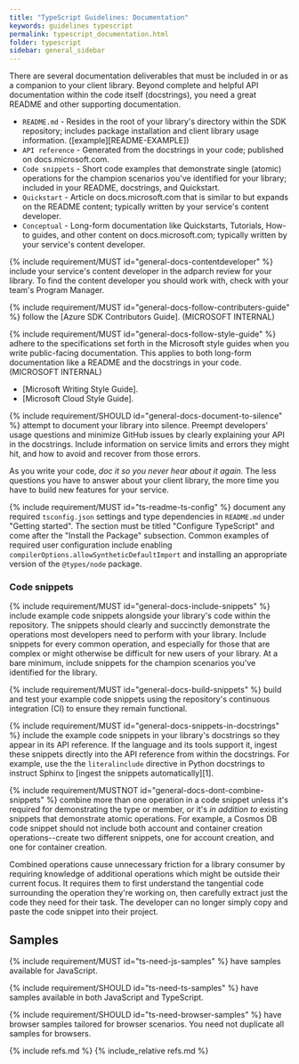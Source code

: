 ```yaml
---
title: "TypeScript Guidelines: Documentation"
keywords: guidelines typescript
permalink: typescript_documentation.html
folder: typescript
sidebar: general_sidebar
---
```


There are several documentation deliverables that must be included in or as a companion to your client library. Beyond complete and helpful API documentation within the code itself (docstrings), you need a great README and other supporting documentation.

* `README.md` - Resides in the root of your library's directory within the SDK repository; includes package installation and client library usage information. ([example][README-EXAMPLE])
* `API reference` - Generated from the docstrings in your code; published on docs.microsoft.com.
* `Code snippets` - Short code examples that demonstrate single (atomic) operations for the champion scenarios you've identified for your library; included in your README, docstrings, and Quickstart.
* `Quickstart` - Article on docs.microsoft.com that is similar to but expands on the README content; typically written by your service's content developer.
* `Conceptual` - Long-form documentation like Quickstarts, Tutorials, How-to guides, and other content on docs.microsoft.com; typically written by your service's content developer.

{% include requirement/MUST id="general-docs-contentdeveloper" %} include your service's content developer in the adparch review for your library. To find the content developer you should work with, check with your team's Program Manager.

{% include requirement/MUST id="general-docs-follow-contributers-guide" %} follow the [Azure SDK Contributors Guide]. (MICROSOFT INTERNAL)

{% include requirement/MUST id="general-docs-follow-style-guide" %} adhere to the specifications set forth in the Microsoft style guides when you write public-facing documentation. This applies to both long-form documentation like a README and the docstrings in your code. (MICROSOFT INTERNAL)

* [Microsoft Writing Style Guide].
* [Microsoft Cloud Style Guide].

{% include requirement/SHOULD id="general-docs-document-to-silence" %} attempt to document your library into silence. Preempt developers' usage questions and minimize GitHub issues by clearly explaining your API in the docstrings. Include information on service limits and errors they might hit, and how to avoid and recover from those errors.

As you write your code, *doc it so you never hear about it again.* The less questions you have to answer about your client library, the more time you have to build new features for your service.

{% include requirement/MUST id="ts-readme-ts-config" %} document any required `tsconfig.json` settings and type dependencies in `README.md` under "Getting started". The section must be titled "Configure TypeScript" and come after the "Install the Package" subsection. Common examples of required user configuration include enabling `compilerOptions.allowSyntheticDefaultImport` and installing an appropriate version of the `@types/node` package.

### Code snippets

{% include requirement/MUST id="general-docs-include-snippets" %} include example code snippets alongside your library's code within the repository. The snippets should clearly and succinctly demonstrate the operations most developers need to perform with your library. Include snippets for every common operation, and especially for those that are complex or might otherwise be difficult for new users of your library. At a bare minimum, include snippets for the champion scenarios you've identified for the library.

{% include requirement/MUST id="general-docs-build-snippets" %} build and test your example code snippets using the repository's continuous integration (CI) to ensure they remain functional.

{% include requirement/MUST id="general-docs-snippets-in-docstrings" %} include the example code snippets in your library's docstrings so they appear in its API reference. If the language and its tools support it, ingest these snippets directly into the API reference from within the docstrings. For example, use the the `literalinclude` directive in Python docstrings to instruct Sphinx to [ingest the snippets automatically][1].

{% include requirement/MUSTNOT id="general-docs-dont-combine-snippets" %} combine more than one operation in a code snippet unless it's required for demonstrating the type or member, or it's *in addition to* existing snippets that demonstrate atomic operations. For example, a Cosmos DB code snippet should not include both account and container creation operations--create two different snippets, one for account creation, and one for container creation.

Combined operations cause unnecessary friction for a library consumer by requiring knowledge of additional operations which might be outside their current focus. It requires them to first understand the tangential code surrounding the operation they're working on, then carefully extract just the code they need for their task. The developer can no longer simply copy and paste the code snippet into their project.

## Samples

{% include requirement/MUST id="ts-need-js-samples" %} have samples available for JavaScript.

{% include requirement/SHOULD id="ts-need-ts-samples" %} have samples available in both JavaScript and TypeScript.

{% include requirement/SHOULD id="ts-need-browser-samples" %} have browser samples tailored for browser scenarios.  You need not duplicate all samples for browsers.

{% include refs.md %}
{% include_relative refs.md %}

